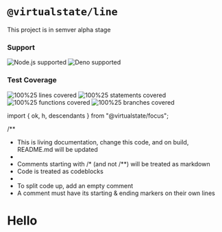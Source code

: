 # `@virtualstate/line`

This project is in semver alpha stage

[//]: # (badges)

### Support

 ![Node.js supported](https://img.shields.io/badge/node-%3E%3D16.0.0-blue) ![Deno supported](https://img.shields.io/badge/deno-%3E%3D1.17.0-blue) 

### Test Coverage

 ![100%25 lines covered](https://img.shields.io/badge/lines-100%25-brightgreen) ![100%25 statements covered](https://img.shields.io/badge/statements-100%25-brightgreen) ![100%25 functions covered](https://img.shields.io/badge/functions-100%25-brightgreen) ![100%25 branches covered](https://img.shields.io/badge/branches-100%25-brightgreen)

[//]: # (badges)

[//]: # (src/trying-to-write-documentation/line-how.tsx)

import { ok, h, descendants } from "@virtualstate/focus";

/**
 * This is living documentation, change this code, and on build, README.md will be updated
 *
 * Comments starting with /* (and not /**) will be treated as markdown
 * Code is treated as codeblocks
 *
 * To split code up, add an empty comment
 * A comment must have its starting & ending markers on their own lines

# Hello

[//]: # (src/trying-to-write-documentation/line-how.tsx)
